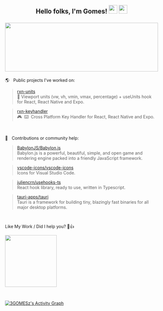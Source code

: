 
<h2>
  <div align="center">
    Hello folks, I'm Gomes!
    <img src="https://media.giphy.com/media/hvRJCLFzcasrR4ia7z/giphy.gif" width="28"/>
    <img src="https://emoji.gg/assets/emoji/9942-win11emoji-grin.png" width="28"/>
    <br/> <br/>
    <img width="100%" height="160px" src="https://github-readme-stats.vercel.app/api?username=3gomesz&hide=stars&show_icons=true&hide_border=true&hide_title=true&include_all_commits=true&count_private=true&bg_color=00000000&icon_color=58a6ff&text_color=FFFFFF&title_color=58a6ff"/>
  </div>
</h2>

🌎ㅤPublic projects I've worked on:<br/>
  > [rxn-units](https://github.com/Luffos/rxn-units) </br>📐 Viewport units (vw, vh, vmin, vmax, percentage) + useUnits hook for React, React Native and Expo.

  > [rxn-keyhandler](https://github.com/Luffos/rxn-keyhandler) </br>🎮‎ ‎ ⌨️‎ ‎ Cross Platform Key Handler for React, React Native and Expo.
<br/>

🔌ㅤContributions or community help:
  > [BabylonJS/Babylon.js](https://github.com/BabylonJS/Babylon.js) </br> Babylon.js is a powerful, beautiful, simple, and open game and rendering engine packed into a friendly JavaScript framework.

  > [vscode-icons/vscode-icons](https://github.com/vscode-icons/vscode-icons) <br/> Icons for Visual Studio Code.

  > [juliencrn/usehooks-ts](https://github.com/juliencrn/usehooks-ts) </br> React hook library, ready to use, written in Typescript.

  > [tauri-apps/tauri](https://github.com/tauri-apps/tauri) </br> Tauri is a framework for building tiny, blazingly fast binaries for all major desktop platforms.

<br/>

Like My Work / Did I help you? 🙂👍

<a href="https://www.buymeacoffee.com/3gomesz"><img width="170px" src="https://images.squarespace-cdn.com/content/v1/5cf6ec742e677c000119beb3/1566854989502-29SON0XHXO08IB6JQ671/68747470733a2f2f617a3734333730322e766f2e6d7365636e642e6e65742f63646e2f6b6f6669312e706e673f763d61.png"/></a>

<br/>

<!-- https://github.com/ashutosh00710/github-readme-activity-graph -->
<a href="https://github.com/ashutosh00710/github-readme-activity-graph"><img alt="3GOMESz's Activity Graph" src="https://denvercoder1-activity-graph.herokuapp.com/graph/?username=3GOMESz&bg_color=080a12&color=ffdb59&line=3bd8ff&point=FFFFFF&hide_border=true" /></a>
